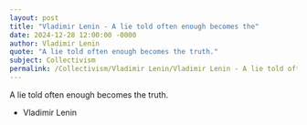 ```yaml
---
layout: post
title: "Vladimir Lenin - A lie told often enough becomes the"
date: 2024-12-28 12:00:00 -0000
author: Vladimir Lenin
quote: "A lie told often enough becomes the truth."
subject: Collectivism
permalink: /Collectivism/Vladimir Lenin/Vladimir Lenin - A lie told often enough becomes the
---
```


A lie told often enough becomes the truth.

- Vladimir Lenin
